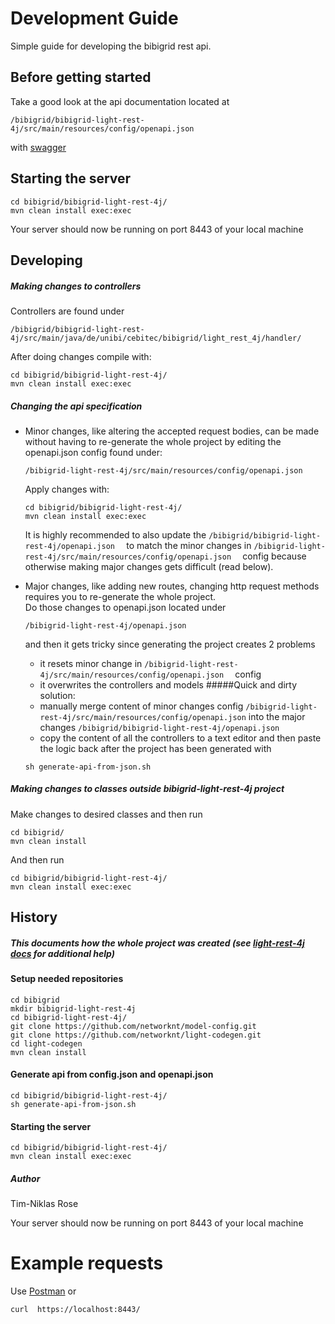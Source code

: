 # Development Guide
Simple guide for developing the bibigrid rest api.

## Before getting started
Take a good look at the api documentation located at
```
/bibigrid/bibigrid-light-rest-4j/src/main/resources/config/openapi.json
```
 with [swagger](https://editor.swagger.io/)

## Starting the server
```
cd bibigrid/bibigrid-light-rest-4j/
mvn clean install exec:exec
```
Your server should now be running on port 8443 of your local machine

## Developing
##### Making changes to controllers
Controllers are found under 
```
/bibigrid/bibigrid-light-rest-4j/src/main/java/de/unibi/cebitec/bibigrid/light_rest_4j/handler/  
```

After doing changes compile with:
```
cd bibigrid/bibigrid-light-rest-4j/
mvn clean install exec:exec
```

##### Changing the api specification
* Minor changes, like altering the accepted request bodies, can be made without having to re-generate the whole project
by editing the openapi.json config found under:
    ```
    /bibigrid-light-rest-4j/src/main/resources/config/openapi.json 
    ``` 
    Apply changes with:
    ```
    cd bibigrid/bibigrid-light-rest-4j/
    mvn clean install exec:exec
    ```
  It is highly recommended to also update the   ```/bibigrid/bibigrid-light-rest-4j/openapi.json  ``` to match the minor changes
  in    ```/bibigrid-light-rest-4j/src/main/resources/config/openapi.json  ``` config because otherwise making major changes gets difficult (read below).

* Major changes, like adding new routes, changing http request methods requires you to re-generate the whole project.  
  Do those changes to openapi.json located under 
  ```    
  /bibigrid-light-rest-4j/openapi.json 
  ```
  and then it gets tricky since generating the project creates 2 problems
  * it resets minor change in ```/bibigrid-light-rest-4j/src/main/resources/config/openapi.json  ``` config  
  * it overwrites the controllers and models 
  #####Quick and dirty solution: 
  * manually merge content of minor changes config ```/bibigrid-light-rest-4j/src/main/resources/config/openapi.json``` into the
    major changes ```/bibigrid/bibigrid-light-rest-4j/openapi.json  ```
  * copy the content of all the controllers to a text editor and then paste the logic back after
    the project has been generated with
  ```    
  sh generate-api-from-json.sh
  ```


##### Making changes to classes outside bibigrid-light-rest-4j project
Make changes to desired classes and then run
```
cd bibigrid/
mvn clean install
```
And then run
```
cd bibigrid/bibigrid-light-rest-4j/
mvn clean install exec:exec
```




## History
##### This documents how the whole project was created (see [light-rest-4j docs](https://doc.networknt.com/references/light-codegen/openapi-generator/) for additional help)
#### Setup needed repositories
```
cd bibigrid
mkdir bibigrid-light-rest-4j
cd bibigrid-light-rest-4j/
git clone https://github.com/networknt/model-config.git
git clone https://github.com/networknt/light-codegen.git
cd light-codegen
mvn clean install
```

#### Generate api from config.json and openapi.json
```
cd bibigrid/bibigrid-light-rest-4j/
sh generate-api-from-json.sh
```
#### Starting the server
```
cd bibigrid/bibigrid-light-rest-4j/
mvn clean install exec:exec
```


##### Author
Tim-Niklas Rose


Your server should now be running on port 8443 of your local machine

# Example requests
Use [Postman](https://www.getpostman.com/) or   
```
curl  https://localhost:8443/
```

